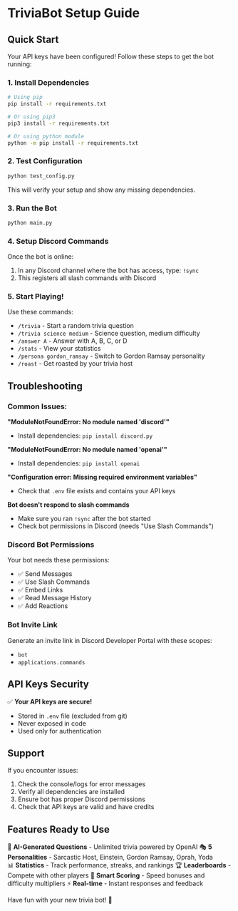 # TriviaBot Setup Guide

## Quick Start

Your API keys have been configured! Follow these steps to get the bot running:

### 1. Install Dependencies

```bash
# Using pip
pip install -r requirements.txt

# Or using pip3
pip3 install -r requirements.txt

# Or using python module
python -m pip install -r requirements.txt
```

### 2. Test Configuration

```bash
python test_config.py
```

This will verify your setup and show any missing dependencies.

### 3. Run the Bot

```bash
python main.py
```

### 4. Setup Discord Commands

Once the bot is online:
1. In any Discord channel where the bot has access, type: `!sync`
2. This registers all slash commands with Discord

### 5. Start Playing!

Use these commands:
- `/trivia` - Start a random trivia question
- `/trivia science medium` - Science question, medium difficulty  
- `/answer A` - Answer with A, B, C, or D
- `/stats` - View your statistics
- `/persona gordon_ramsay` - Switch to Gordon Ramsay personality
- `/roast` - Get roasted by your trivia host

## Troubleshooting

### Common Issues:

**"ModuleNotFoundError: No module named 'discord'"**
- Install dependencies: `pip install discord.py`

**"ModuleNotFoundError: No module named 'openai'"**
- Install dependencies: `pip install openai`

**"Configuration error: Missing required environment variables"**
- Check that `.env` file exists and contains your API keys

**Bot doesn't respond to slash commands**
- Make sure you ran `!sync` after the bot started
- Check bot permissions in Discord (needs "Use Slash Commands")

### Discord Bot Permissions

Your bot needs these permissions:
- ✅ Send Messages
- ✅ Use Slash Commands  
- ✅ Embed Links
- ✅ Read Message History
- ✅ Add Reactions

### Bot Invite Link

Generate an invite link in Discord Developer Portal with these scopes:
- `bot`
- `applications.commands`

## API Keys Security

✅ **Your API keys are secure!**
- Stored in `.env` file (excluded from git)
- Never exposed in code
- Used only for authentication

## Support

If you encounter issues:
1. Check the console/logs for error messages
2. Verify all dependencies are installed
3. Ensure bot has proper Discord permissions
4. Check that API keys are valid and have credits

## Features Ready to Use

🧠 **AI-Generated Questions** - Unlimited trivia powered by OpenAI
🎭 **5 Personalities** - Sarcastic Host, Einstein, Gordon Ramsay, Oprah, Yoda  
📊 **Statistics** - Track performance, streaks, and rankings
🏆 **Leaderboards** - Compete with other players
🎯 **Smart Scoring** - Speed bonuses and difficulty multipliers
⚡ **Real-time** - Instant responses and feedback

Have fun with your new trivia bot! 🎉